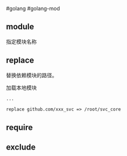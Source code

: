 #golang #golang-mod

## module
指定模块名称

## replace
替换依赖模块的路径。

加载本地模块
```go.mod
...

replace github.com/xxx_svc => /root/svc_core
```

## require
## exclude

